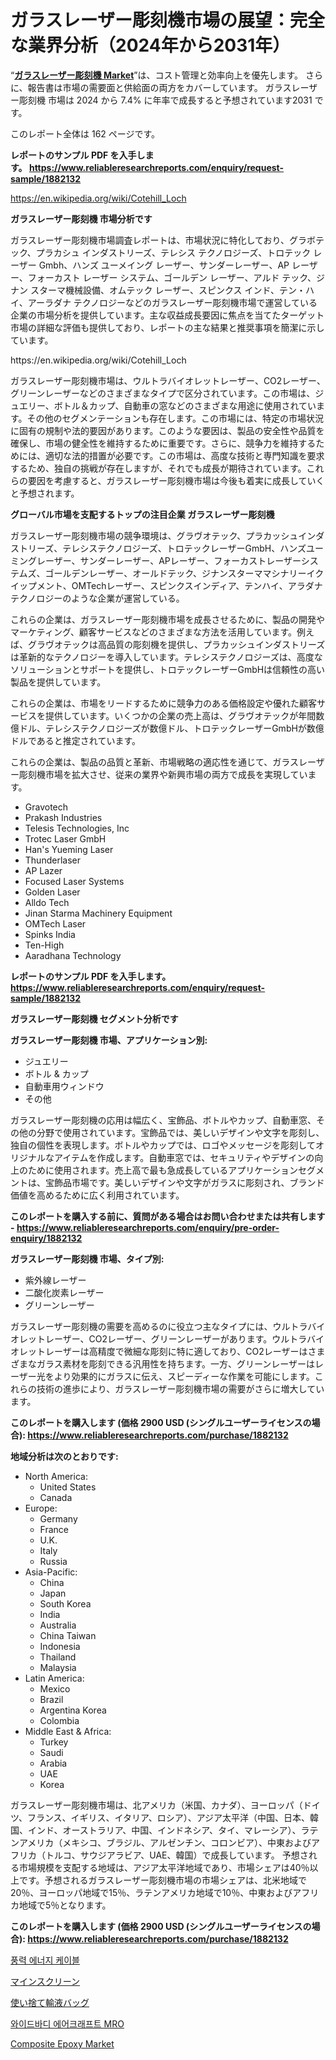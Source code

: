 <p><h1>ガラスレーザー彫刻機市場の展望：完全な業界分析（2024年から2031年）</h1></p><p>&ldquo;<strong><a href="https://www.reliableresearchreports.com/glass-laser-engraving-machine-r1882132">ガラスレーザー彫刻機 Market</a></strong>&rdquo;は、コスト管理と効率向上を優先します。 さらに、報告書は市場の需要面と供給面の両方をカバーしています。 ガラスレーザー彫刻機 市場は 2024 から 7.4% に年率で成長すると予想されています2031 です。</p>
<p>このレポート全体は 162 ページです。</p>
<p><strong>レポートのサンプル PDF を入手します。&nbsp;<a href="https://www.reliableresearchreports.com/enquiry/request-sample/1882132">https://www.reliableresearchreports.com/enquiry/request-sample/1882132</a></strong></p>
<p><a href="https://en.wikipedia.org/wiki/Cotehill_Loch">https://en.wikipedia.org/wiki/Cotehill_Loch</a></p>
<p><strong>ガラスレーザー彫刻機 市場分析です</strong></p>
<p><p>ガラスレーザー彫刻機市場調査レポートは、市場状況に特化しており、グラボテック、プラカシュ インダストリーズ、テレシス テクノロジーズ、トロテック レーザー Gmbh、ハンズ ユーメイング レーザー、サンダーレーザー、AP レーザー、フォーカスト レーザー システム、ゴールデン レーザー、アルド テック、ジナン スターマ機械設備、オムテック レーザー、スピンクス インド、テン・ハイ、アーラダナ テクノロジーなどのガラスレーザー彫刻機市場で運営している企業の市場分析を提供しています。主な収益成長要因に焦点を当てたターゲット市場の詳細な評価も提供しており、レポートの主な結果と推奨事項を簡潔に示しています。</p></p>
<p>https://en.wikipedia.org/wiki/Cotehill_Loch</p>
<p><p>ガラスレーザー彫刻機市場は、ウルトラバイオレットレーザー、CO2レーザー、グリーンレーザーなどのさまざまなタイプで区分されています。この市場は、ジュエリー、ボトル＆カップ、自動車の窓などのさまざまな用途に使用されています。その他のセグメンテーションも存在します。この市場には、特定の市場状況に固有の規制や法的要因があります。このような要因は、製品の安全性や品質を確保し、市場の健全性を維持するために重要です。さらに、競争力を維持するためには、適切な法的措置が必要です。この市場は、高度な技術と専門知識を要求するため、独自の挑戦が存在しますが、それでも成長が期待されています。これらの要因を考慮すると、ガラスレーザー彫刻機市場は今後も着実に成長していくと予想されます。</p></p>
<p><strong>グローバル市場を支配するトップの注目企業 ガラスレーザー彫刻機</strong></p>
<p><p>ガラスレーザー彫刻機市場の競争環境は、グラヴオテック、プラカッシュインダストリーズ、テレシステクノロジーズ、トロテックレーザーGmbH、ハンズユーミングレーザー、サンダーレーザー、APレーザー、フォーカストレーザーシステムズ、ゴールデンレーザー、オールドテック、ジナンスターママシナリーイクイップメント、OMTechレーザー、スピンクスインディア、テンハイ、アラダナテクノロジーのような企業が運営している。</p><p>これらの企業は、ガラスレーザー彫刻機市場を成長させるために、製品の開発やマーケティング、顧客サービスなどのさまざまな方法を活用しています。例えば、グラヴオテックは高品質の彫刻機を提供し、プラカッシュインダストリーズは革新的なテクノロジーを導入しています。テレシステクノロジーズは、高度なソリューションとサポートを提供し、トロテックレーザーGmbHは信頼性の高い製品を提供しています。</p><p>これらの企業は、市場をリードするために競争力のある価格設定や優れた顧客サービスを提供しています。いくつかの企業の売上高は、グラヴオテックが年間数億ドル、テレシステクノロジーズが数億ドル、トロテックレーザーGmbHが数億ドルであると推定されています。</p><p>これらの企業は、製品の品質と革新、市場戦略の適応性を通じて、ガラスレーザー彫刻機市場を拡大させ、従来の業界や新興市場の両方で成長を実現しています。</p></p>
<p><ul><li>Gravotech</li><li>Prakash Industries</li><li>Telesis Technologies, Inc</li><li>Trotec Laser GmbH</li><li>Han's Yueming Laser</li><li>Thunderlaser</li><li>AP Lazer</li><li>Focused Laser Systems</li><li>Golden Laser</li><li>Alldo Tech</li><li>Jinan Starma Machinery Equipment</li><li>OMTech Laser</li><li>Spinks India</li><li>Ten-High</li><li>Aaradhana Technology</li></ul></p>
<p><strong>レポートのサンプル PDF を入手します。 <a href="https://www.reliableresearchreports.com/enquiry/request-sample/1882132">https://www.reliableresearchreports.com/enquiry/request-sample/1882132</a></strong></p>
<p><strong>ガラスレーザー彫刻機 セグメント分析です</strong></p>
<p><strong>ガラスレーザー彫刻機 市場、アプリケーション別:</strong></p>
<p><ul><li>ジュエリー</li><li>ボトル & カップ</li><li>自動車用ウィンドウ</li><li>その他</li></ul></p>
<p><p>ガラスレーザー彫刻機の応用は幅広く、宝飾品、ボトルやカップ、自動車窓、その他の分野で使用されています。宝飾品では、美しいデザインや文字を彫刻し、独自の個性を表現します。ボトルやカップでは、ロゴやメッセージを彫刻してオリジナルなアイテムを作成します。自動車窓では、セキュリティやデザインの向上のために使用されます。売上高で最も急成長しているアプリケーションセグメントは、宝飾品市場です。美しいデザインや文字がガラスに彫刻され、ブランド価値を高めるために広く利用されています。</p></p>
<p><strong>このレポートを購入する前に、質問がある場合はお問い合わせまたは共有します - <a href="https://www.reliableresearchreports.com/enquiry/pre-order-enquiry/1882132">https://www.reliableresearchreports.com/enquiry/pre-order-enquiry/1882132</a></strong></p>
<p><strong>ガラスレーザー彫刻機 市場、タイプ別:</strong></p>
<p><ul><li>紫外線レーザー</li><li>二酸化炭素レーザー</li><li>グリーンレーザー</li></ul></p>
<p><p>ガラスレーザー彫刻機の需要を高めるのに役立つ主なタイプには、ウルトラバイオレットレーザー、CO2レーザー、グリーンレーザーがあります。ウルトラバイオレットレーザーは高精度で微細な彫刻に特に適しており、CO2レーザーはさまざまなガラス素材を彫刻できる汎用性を持ちます。一方、グリーンレーザーはレーザー光をより効果的にガラスに伝え、スピーディーな作業を可能にします。これらの技術の進歩により、ガラスレーザー彫刻機市場の需要がさらに増大しています。</p></p>
<p><strong>このレポートを購入します (価格 2900 USD (シングルユーザーライセンスの場合): <a href="https://www.reliableresearchreports.com/purchase/1882132">https://www.reliableresearchreports.com/purchase/1882132</a></strong></p>
<p><strong>地域分析は次のとおりです:</strong></p>
<p><ul>
    <li>
        North America:
        <ul>
            <li>United States</li>
            <li>Canada</li>
        </ul>
    </li>
    <li>
        Europe:
        <ul>
            <li>Germany</li>
            <li>France</li>
            <li>U.K.</li>
            <li>Italy</li>
            <li>Russia</li>
        </ul>
    </li>
    <li>
        Asia-Pacific:
        <ul>
            <li>China</li>
            <li>Japan</li>
            <li>South Korea</li>
            <li>India</li>
            <li>Australia</li>
            <li>China Taiwan</li>
            <li>Indonesia</li>
            <li>Thailand</li>
            <li>Malaysia</li>
        </ul>
    </li>
    <li>
        Latin America:
        <ul>
            <li>Mexico</li>
            <li>Brazil</li>
            <li>Argentina Korea</li>
            <li>Colombia</li>
        </ul>
    </li>
    <li>
        Middle East & Africa:
        <ul>
            <li>Turkey</li>
            <li>Saudi</li>
            <li>Arabia</li>
            <li>UAE</li>
            <li>Korea</li>
        </ul>
    </li>
    </ul></p>
<p><p>ガラスレーザー彫刻機市場は、北アメリカ（米国、カナダ）、ヨーロッパ（ドイツ、フランス、イギリス、イタリア、ロシア）、アジア太平洋（中国、日本、韓国、インド、オーストラリア、中国、インドネシア、タイ、マレーシア）、ラテンアメリカ（メキシコ、ブラジル、アルゼンチン、コロンビア）、中東およびアフリカ（トルコ、サウジアラビア、UAE、韓国）で成長しています。 予想される市場規模を支配する地域は、アジア太平洋地域であり、市場シェアは40％以上です。予想されるガラスレーザー彫刻機市場の市場シェアは、北米地域で20％、ヨーロッパ地域で15％、ラテンアメリカ地域で10％、中東およびアフリカ地域で5％となります。</p></p>
<p><strong>このレポートを購入します (価格 2900 USD (シングルユーザーライセンスの場合): <a href="https://www.reliableresearchreports.com/purchase/1882132">https://www.reliableresearchreports.com/purchase/1882132</a></strong></p>
<p><p><a href="https://github.com/rcabello548/Market-Research-Report-List-3/blob/main/197993091486.md">풍력 에너지 케이블</a></p><p><a href="https://github.com/roulaayoub-saad/Market-Research-Report-List-3/blob/main/117182373542.md">マインスクリーン</a></p><p><a href="https://github.com/zjkmgcs938405/Market-Research-Report-List-4/blob/main/955765373541.md">使い捨て輸液バッグ</a></p><p><a href="https://github.com/KellyLyncyh543964/Market-Research-Report-List-3/blob/main/768064491485.md">와이드바디 에어크래프트 MRO</a></p><p><a href="https://www.linkedin.com/pulse/global-composite-epoxy-market-analysis-trends-forecasts-growth-sp6uc?trackingId=VveacZGrTMWUK0R8JnqbBQ%3D%3D">Composite Epoxy Market</a></p></p>